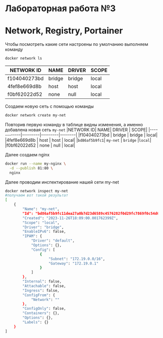 # Лабораторная работа №3
# Network, Registry, Portainer

Чтобы посмотреть какие сети настроены по умолчанию выполняем команду
```sh
docker network ls
```

|NETWORK ID   |  NAME    |  DRIVER  |  SCOPE|
|------------|---------|---------|--------|
|f104040273bd |  bridge  |  bridge  |  local|
|4fef8e669d8b |  host    |  host    |  local|
|f0bf62022d52 |  none    |  null    |  local|

Создаем новую сеть с помощью команды 
```sh
docker network create my-net
```
Повторив первую команду в таблице видны изменения, а именно добавлена новая сеть `my-net`
|NETWORK ID|     NAME|      DRIVER |   SCOPE|
|------------|---------|---------|--------|
|f104040273bd |  bridge  |  bridge  |  local|
|4fef8e669d8b |  host    |  host    |  local|
|`bd86af5b9fc1`| `my-net`  | `bridge`  |`local`|
|f0bf62022d52 |  none    |  null    |  local|

Далее создаем nginx
```sh
docker run --name my-nginx \
  -d --publish 81:80 \
  nginx
```

Далее проводим инспектирование нашей сети my-net
```sh
docker network inspect my-net
#получаем вот такой результат
[
    {
        "Name": "my-net",
        "Id": "bd86af5b9fc11dea27a0b7d23d6589c4576282f0d29fc7869f0c54d03d7950a9",
        "Created": "2023-11-26T18:09:00.001762399Z",
        "Scope": "local",
        "Driver": "bridge",
        "EnableIPv6": false,
        "IPAM": {
            "Driver": "default",
            "Options": {},
            "Config": [
                {
                    "Subnet": "172.19.0.0/16",
                    "Gateway": "172.19.0.1"
                }
            ]
        },
        "Internal": false,
        "Attachable": false,
        "Ingress": false,
        "ConfigFrom": {
            "Network": ""
        },
        "ConfigOnly": false,
        "Containers": {},
        "Options": {},
        "Labels": {}
    }
]
```


